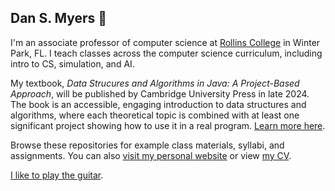 ## Dan S. Myers 👋

I'm an associate professor of computer science at [Rollins College](https://www.rollins.edu) in Winter Park, FL. I teach classes across the computer science curriculum, including intro to CS, simulation, and AI.

My textbook, *Data Strucures and Algorithms in Java: A Project-Based Approach*, will be published by Cambridge University Press in late 2024. The book is an accessible, engaging introduction to data structures and algorithms, where each theoretical topic is combined with at least one significant project showing how to use it in a real program. [Learn more here](https://www.cambridge.org/highereducation/books/data-structures-and-algorithms-in-java/CE4F67C1DAEF99C779E793C455DD8A24#overview).

Browse these repositories for example class materials, syllabi, and assignments. You can also [visit my personal website](https://dansmyers.github.io) or view [my CV](https://dansmyers.github.io/Dan_Myers_CV.pdf).

[I like to play the guitar](https://www.youtube.com/watch?v=tb-pU09vAN8&list=PLdZehgbgYw-TChlzi78HAAT-4Islc5S6b&index=2).
